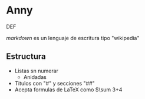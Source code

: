 # Anny
DEF

_markdown_ es un lenguaje de escritura tipo "wikipedia"

## Estructura
* Listas sn numerar
  * Anidadas
* Titulos con "#" y secciones "##"
* Acepta formulas de LaTeX como $\sum 3+4
